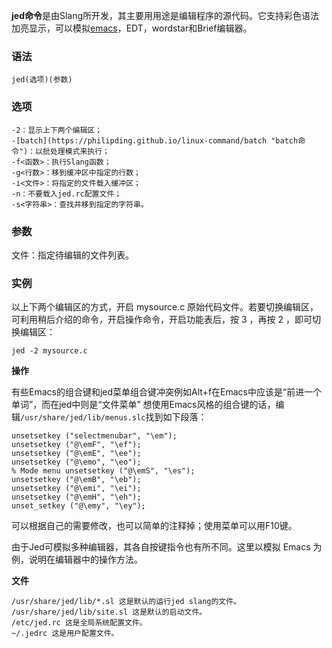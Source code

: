 **jed命令**是由Slang所开发，其主要用用途是编辑程序的源代码。它支持彩色语法加亮显示，可以模拟[emacs](https://philipding.github.io/linux-command/emacs "emacs命令")，EDT，wordstar和Brief编辑器。

### 语法  

```
jed(选项)(参数)
```

### 选项  

```
-2：显示上下两个编辑区；
-[batch](https://philipding.github.io/linux-command/batch "batch命令")：以批处理模式来执行；
-f<函数>：执行Slang函数；
-g<行数>：移到缓冲区中指定的行数；
-i<文件>：将指定的文件载入缓冲区；
-n：不要载入jed.rc配置文件；
-s<字符串>：查找并移到指定的字符串。
```

### 参数  

文件：指定待编辑的文件列表。

### 实例  

以上下两个编辑区的方式，开启 mysource.c 原始代码文件。若要切换编辑区，可利用稍后介绍的命令，开启操作命令，开启功能表后，按 3 ，再按 2 ，即可切换编辑区：

```
jed -2 mysource.c
```

**操作**

有些Emacs的组合键和jed菜单组合键冲突例如Alt+f在Emacs中应该是“前进一个单词”，而在jed中则是“文件菜单” 想使用Emacs风格的组合键的话，编辑`/usr/share/jed/lib/menus.slc`找到如下段落：

```
unsetsetkey ("selectmenubar", "\em");
unsetsetkey ("@\emF", "\ef");
unsetsetkey ("@\emE", "\ee");
unsetsetkey ("@\emo", "\eo");
% Mode menu unsetsetkey ("@\emS", "\es");
unsetsetkey ("@\emB", "\eb");
unsetsetkey ("@\emi", "\ei");
unsetsetkey ("@\emH", "\eh");
unset_setkey ("@\emy", "\ey");
```

可以根据自己的需要修改，也可以简单的注释掉；使用菜单可以用F10键。

由于Jed可模拟多种编辑器，其各自按键指令也有所不同。这里以模拟 Emacs 为例，说明在编辑器中的操作方法。

**文件**

```
/usr/share/jed/lib/*.sl 这是默认的运行jed slang的文件。
/usr/share/jed/lib/site.sl 这是默认的启动文件。
/etc/jed.rc 这是全局系统配置文件。
~/.jedrc 这是用户配置文件。
```